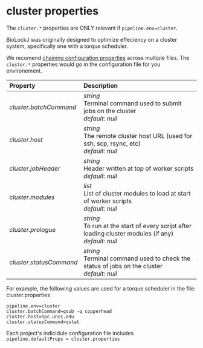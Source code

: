# cluster properties                   
                   
The `cluster.*` properties are ONLY relevant if `pipeline.env=cluster`.                   
                   
BioLockJ was originally designed to optimize effeciency on a cluster system, specifically one with a torque scheduler.                   
                   
We recomend [chaining configuration properties](../../Configuration/#chaining-configuration-files) across multiple files. The `cluster.*` properties would go in the configuration file for you environement.                    
                   
                   
| Property| Description |
| :--- | :--- |
| *cluster.batchCommand* | _string_ <br>Terminal command used to submit jobs on the cluster<br>*default:*  *null* |
| *cluster.host* | _string_ <br>The remote cluster host URL (used for ssh, scp, rsync, etc)<br>*default:*  *null* |
| *cluster.jobHeader* | _string_ <br>Header written at top of worker scripts<br>*default:*  *null* |
| *cluster.modules* | _list_ <br>List of cluster modules to load at start of worker scripts<br>*default:*  *null* |
| *cluster.prologue* | _string_ <br>To run at the start of every script after loading cluster modules (if any)<br>*default:*  *null* |
| *cluster.statusCommand* | _string_ <br>Terminal command used to check the status of jobs on the cluster<br>*default:*  *null* |
                   
                   
For example, the following values are used for a torque scheduler in the file: cluster.properties                   
                   
```                   
pipeline.env=cluster                   
cluster.batchCommand=qsub -q copperhead                   
cluster.host=hpc.uncc.edu                   
cluster.statusCommand=qstat                   
```                   
                   
Each project's indicidule configuration file includes                              
`pipeline.defaultProps = cluster.properties`                                     
